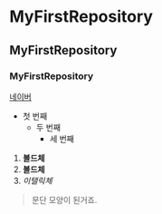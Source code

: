 # MyFirstRepository
## MyFirstRepository
### MyFirstRepository

[네이버](http://naver.com)

- 첫 번째
  - 두 번째
    - 세 번째  
   
1. **볼드체**
2.  __볼드체__
3.  *이탤릭체*

>문단 모양이 된거죠.
